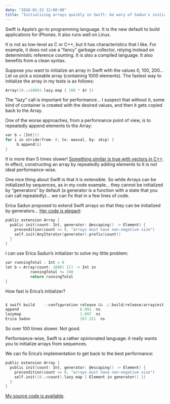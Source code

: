 ```yaml
---
date: "2018-01-23 12:00:00"
title: "Initializing arrays quickly in Swift: be wary of Sadun´s initializers"
---
```




Swift is Apple&rsquo;s go-to programming language. It is the new default to build applications for iPhones. It also runs well on Linux.

It is not as low-level as C or C++, but it has characteristics that I like. For example, it does not use a &ldquo;fancy&rdquo; garbage collector, relying instead on deterministic reference counting. It is also a compiled language. It also benefits from a clean syntax.

Suppose you want to initialize an array in Swift with the values 0, 100, 200&hellip; Let us pick a sizeable array (containing 1000 elements). The fastest way to initialize the array in my tests is as follows:
```C
Array((0..<1000).lazy.map { 100 * $0 })
```


The &ldquo;lazy&rdquo; call is important for performance&hellip; I suspect that without it, some kind of container is created with the desired values, and then it gets copied back to the Array.

One of the worse approaches, from a performance point of view, is to repeatedly append elements to the Array:
```C
var b = [Int]()
for i in stride(from: 0, to: maxval, by: skip) {
     b.append(i)
}
```


It is more than 5 times slower! [Something similar is true with vectors in C++](/lemire/blog/2012/06/20/do-not-waste-time-with-stl-vectors/). In effect, constructing an array by repeatedly adding elements to it is not ideal performance-wise.

One nice thing about Swift is that it is extensible. So while Arrays can be initialized by sequences, as in my code example&hellip; they cannot be initialized by &ldquo;generators&rdquo; by default (a generator is a function with a state that you can call repeatedly)&hellip; we can fix that in a few lines of code.

Erica Sadun proposed to extend Swift arrays so that they can be initialized by generators&hellip; [Her code is elegant](https://academy.realm.io/posts/try-swift-nyc-2017-erica-sadun-swift-flexibility-arrays/):
```C
public extension Array {
  public init(count: Int, generator: @escaping() -> Element) {
    precondition(count >= 0, "arrays must have non-negative size")
    self.init(AnyIterator(generator).prefix(count))
  }
}
```


I can use Erica Sadun&rsquo;s initializer to solve my little problem:
```C
var runningTotal : Int = 0
let b = Array(count: 1000) {() -> Int in
           runningTotal += 100
           return runningTotal
}
```


How fast is Erica&rsquo;s initializer?
```C

$ swift build    --configuration release && ./.build/release/arrayinit
append                           6.091  ns
lazymap                          1.097  ns
Erica Sadun                      167.311  ns
```


So over 100 times slower. Not good.

Performance-wise, Swift is a rather opinionated language: it really wants you to initialize arrays from sequences.

We can fix Erica&rsquo;s implementation to get back to the best performance:
```C
public extension Array {
  public init(count: Int, generator: @escaping() -> Element) {
    precondition(count >= 0, "arrays must have non-negative size")
    self.init((0..<count).lazy.map { Element in generator() })
  }
}
```


[My source code is available](https://github.com/lemire/Code-used-on-Daniel-Lemire-s-blog/tree/master/2018/01/23).

